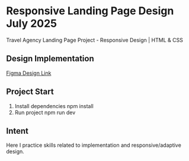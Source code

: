 # Responsive Landing Page Design July 2025
Travel Agency Landing Page Project - Responsive Design | HTML & CSS 

## Design Implementation
[Figma Design Link](https://www.figma.com/community/file/1166671197078391550)

## Project Start
1. Install dependencies npm install
2. Run project npm run dev

## Intent
Here I practice skills related to implementation and responsive/adaptive design.